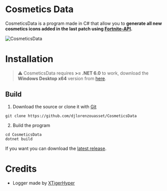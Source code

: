 # Cosmetics Data

CosmeticsData is a program made in C# that allow you to <b>generate all new cosmetics icons added in the last patch using [Fortnite-API](https://fortnite-api.com).</b>

<img src="https://cdn.discordapp.com/attachments/901323789890093056/1033775598797082704/unknown.png" alt="CosmeticsData">

# Installation

> ⚠️ CosmeticsData requires **>= .NET 6.0** to work, download the **Windows Desktop x64** version from [here](https://dotnet.microsoft.com/en-us/download/dotnet/6.0/runtime). 

## Build

1. Download the source or clone it with [Git](https://git-scm.com/download/win)

```
git clone https://github.com/djlorenzouasset/CosmeticsData
```

2. Build the program
```
cd CosmeticsData
dotnet build
```

If you want you can download the [latest release](https://github.com/djlorenzouasset/CosmeticsData/releases).

# Credits

- Logger made by [XTigerHyper](https://github.com/XTigerHyperX)
